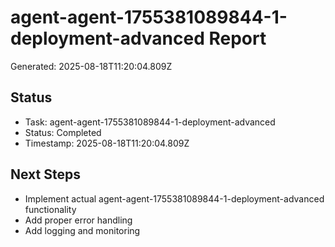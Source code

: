 # agent-agent-1755381089844-1-deployment-advanced Report

Generated: 2025-08-18T11:20:04.809Z

## Status
- Task: agent-agent-1755381089844-1-deployment-advanced
- Status: Completed
- Timestamp: 2025-08-18T11:20:04.809Z

## Next Steps
- Implement actual agent-agent-1755381089844-1-deployment-advanced functionality
- Add proper error handling
- Add logging and monitoring
